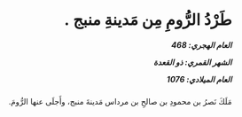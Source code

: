 <h1 dir="rtl">طَرْدُ الرُّومِ مِن مَدينةِ منبج .</h1>

<h5 dir="rtl">العام الهجري:  468

الشهر القمري: ذو القعدة

العام الميلادي: 1076</h5>

<p dir="rtl">مَلَكَ نَصرُ بن محمودِ بن صالحِ بن مرداس مَدينةَ منبج، وأَجلَى عنها الرُّومَ.</p></br>
